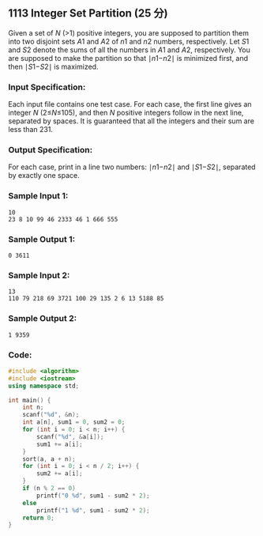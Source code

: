 ##  **1113 Integer Set Partition (25 分)** 

Given a set of *N* (>1) positive integers, you are supposed to partition them into two disjoint sets *A*1 and *A*2 of *n*1 and *n*2 numbers, respectively. Let *S*1 and *S*2 denote the sums of all the numbers in *A*1 and *A*2, respectively. You are supposed to make the partition so that ∣*n*1−*n*2∣ is minimized first, and then ∣*S*1−*S*2∣ is maximized.

### Input Specification:

Each input file contains one test case. For each case, the first line gives an integer *N* (2≤*N*≤105), and then *N* positive integers follow in the next line, separated by spaces. It is guaranteed that all the integers and their sum are less than 231.

### Output Specification:

For each case, print in a line two numbers: ∣*n*1−*n*2∣ and ∣*S*1−*S*2∣, separated by exactly one space.

### Sample Input 1:

```in
10
23 8 10 99 46 2333 46 1 666 555
```

### Sample Output 1:

```out
0 3611
```

### Sample Input 2:

```in
13
110 79 218 69 3721 100 29 135 2 6 13 5188 85
```

### Sample Output 2:

```out
1 9359
```

### Code:

```c++
#include <algorithm>
#include <iostream>
using namespace std;

int main() {
    int n;
    scanf("%d", &n);
    int a[n], sum1 = 0, sum2 = 0;
    for (int i = 0; i < n; i++) {
        scanf("%d", &a[i]);
        sum1 += a[i];
    }
    sort(a, a + n);
    for (int i = 0; i < n / 2; i++) {
        sum2 += a[i];
    }
    if (n % 2 == 0)
        printf("0 %d", sum1 - sum2 * 2);
    else
        printf("1 %d", sum1 - sum2 * 2);
    return 0;
}
```

